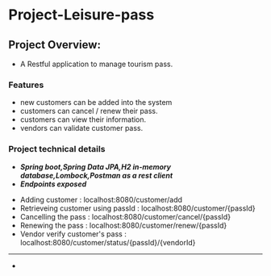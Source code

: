 # Project-Leisure-pass


## Project Overview:
- A Restful application to manage tourism pass.


### Features
- new customers can be added into the system
- customers can cancel / renew their pass.
- customers can view their information.
- vendors can validate customer pass.

### Project technical details
- **_Spring boot,Spring Data JPA,H2 in-memory database,Lombock,Postman as a rest client_**
- ***Endpoints exposed***
+ Adding customer : localhost:8080/customer/add
+ Retrieveing customer using passId : localhost:8080/customer/{passId}
+ Cancelling the pass : localhost:8080/customer/cancel/{passId}
+ Renewing the pass : localhost:8080/customer/renew/{passId}
+ Vendor verify customer's pass : localhost:8080/customer/status/{passId}/{vendorId}
-------------------------------------------------------------
* 
